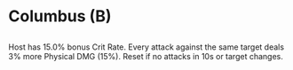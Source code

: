 # Columbus (B)

## 

Host has 15.0% bonus Crit Rate. Every attack against the same target deals 3% more Physical DMG (15%). Reset if no attacks in 10s or target changes.